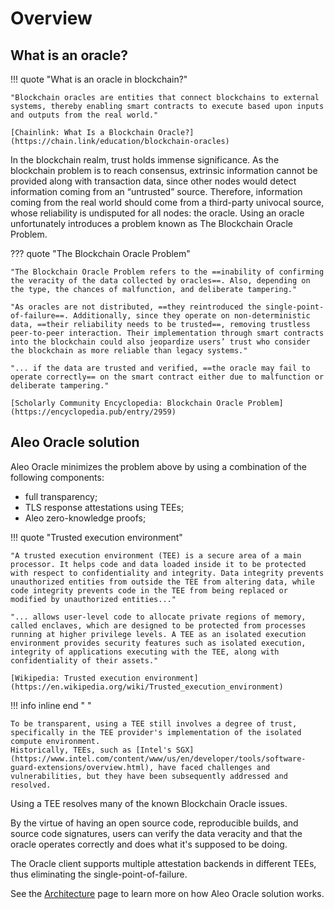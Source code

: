 # Overview

## What is an oracle?

!!! quote "What is an oracle in blockchain?"

    "Blockchain oracles are entities that connect blockchains to external systems, thereby enabling smart contracts to execute based upon inputs and outputs from the real world."

    [Chainlink: What Is a Blockchain Oracle?](https://chain.link/education/blockchain-oracles)

In the blockchain realm, trust holds immense significance. As the blockchain problem is to reach consensus, extrinsic information cannot be provided along with transaction data, since other nodes would detect information coming from an “untrusted” source. Therefore, information coming from the real world should come from a third-party univocal source, whose reliability is undisputed for all nodes: the oracle. Using an oracle unfortunately introduces a problem known as The Blockchain Oracle Problem.

??? quote "The Blockchain Oracle Problem"

    "The Blockchain Oracle Problem refers to the ==inability of confirming the veracity of the data collected by oracles==. Also, depending on the type, the chances of malfunction, and deliberate tampering."

    "As oracles are not distributed, ==they reintroduced the single-point-of-failure==. Additionally, since they operate on non-deterministic data, ==their reliability needs to be trusted==, removing trustless peer-to-peer interaction. Their implementation through smart contracts into the blockchain could also jeopardize users’ trust who consider the blockchain as more reliable than legacy systems."

    "... if the data are trusted and verified, ==the oracle may fail to operate correctly== on the smart contract either due to malfunction or deliberate tampering."

    [Scholarly Community Encyclopedia: Blockchain Oracle Problem](https://encyclopedia.pub/entry/2959)

## Aleo Oracle solution

Aleo Oracle minimizes the problem above by using a combination of the following components:

- full transparency;
- TLS response attestations using TEEs;
- Aleo zero-knowledge proofs;

!!! quote "Trusted execution environment"

    "A trusted execution environment (TEE) is a secure area of a main processor. It helps code and data loaded inside it to be protected with respect to confidentiality and integrity. Data integrity prevents unauthorized entities from outside the TEE from altering data, while code integrity prevents code in the TEE from being replaced or modified by unauthorized entities..."

    "... allows user-level code to allocate private regions of memory, called enclaves, which are designed to be protected from processes running at higher privilege levels. A TEE as an isolated execution environment provides security features such as isolated execution, integrity of applications executing with the TEE, along with confidentiality of their assets."

    [Wikipedia: Trusted execution environment](https://en.wikipedia.org/wiki/Trusted_execution_environment)

!!! info inline end " "

    To be transparent, using a TEE still involves a degree of trust, specifically in the TEE provider's implementation of the isolated compute environment.
    Historically, TEEs, such as [Intel's SGX](https://www.intel.com/content/www/us/en/developer/tools/software-guard-extensions/overview.html), have faced challenges and vulnerabilities, but they have been subsequently addressed and resolved.

Using a TEE resolves many of the known Blockchain Oracle issues.

By the virtue of having an open source code, reproducible builds, and source code signatures, users can verify the data veracity and that the oracle operates correctly and does what it's supposed to be doing.

The Oracle client supports multiple attestation backends in different TEEs, thus eliminating the single-point-of-failure.

See the [Architecture](./architecture.md) page to learn more on how Aleo Oracle solution works.
